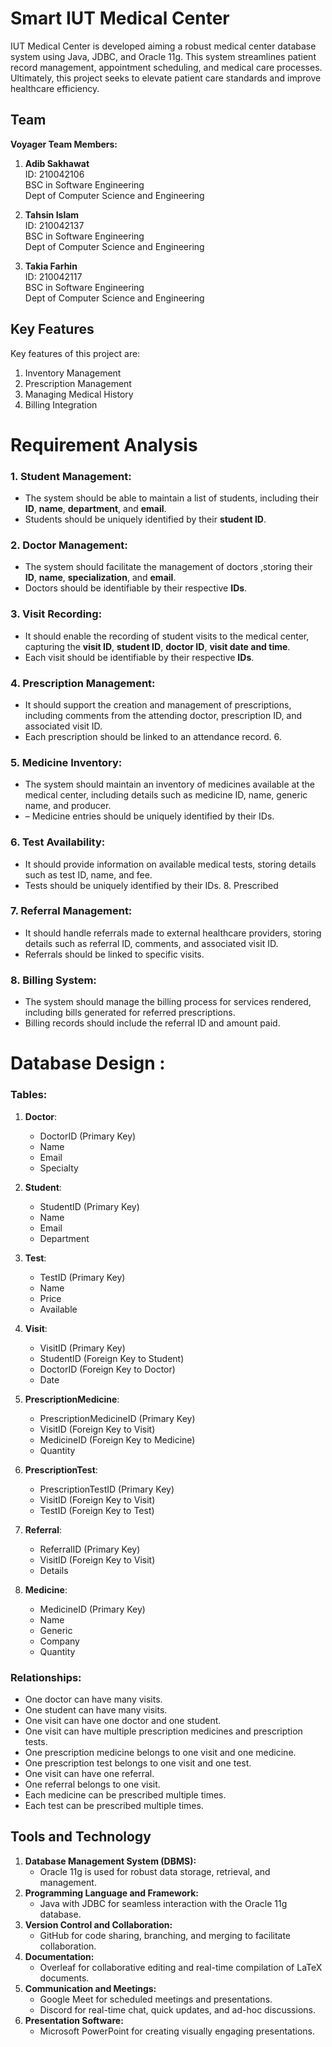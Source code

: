 # Smart IUT Medical Center

IUT Medical Center is developed aiming a robust medical center database system using Java, JDBC, and Oracle 11g. This system streamlines patient record management, appointment scheduling, and medical care processes. Ultimately, this project seeks to elevate patient care standards and improve healthcare efficiency.

## Team
**Voyager Team Members:**
 1. **Adib Sakhawat**<br/>
 ID: 210042106<br/>
 BSC in Software Engineering<br/>
 Dept of Computer Science and Engineering<br/>
 
 2.  **Tahsin Islam**<br/>
 ID: 210042137<br/>
 BSC in Software Engineering<br/>
 Dept of Computer Science and Engineering<br/>
 
 3. **Takia Farhin**<br/>
 ID: 210042117<br/>
 BSC in Software Engineering<br/>
 Dept of Computer Science and Engineering<br/>
  
## Key Features
Key features of this project are:
 1. Inventory Management
 2. Prescription Management
 3. Managing Medical History
 4. Billing Integration
 
# Requirement Analysis
### 1. Student Management: 
- The system should be able to maintain a list of students, including their **ID**, **name**, **department**, and **email**.
- Students should be uniquely identified by their **student ID**.

### 2. Doctor Management:
- The system should facilitate the management of doctors ,storing their **ID**, **name**, **specialization**, and **email**.
- Doctors should be identifiable by their respective **IDs**.

### 3. Visit Recording:
- It should enable the recording of student visits to the medical center, capturing the **visit ID**, **student ID**, **doctor ID**, **visit date and time**.
- Each visit should be identifiable by their respective **IDs**.

### 4. Prescription Management:
- It should support the creation and management of prescriptions, including comments from the attending doctor, prescription ID, and associated visit ID.
- Each prescription should be linked to an attendance record. 6. 

### 5. Medicine Inventory:
- The system should maintain an inventory of medicines available at the medical center, including details such as medicine ID, name, generic name, and producer.
- – Medicine entries should be uniquely identified by their IDs. 

### 6. Test Availability:
- It should provide information on available medical tests, storing details such as test ID, name, and fee. 
- Tests should be uniquely identified by their IDs. 8. Prescribed 

### 7. Referral Management:
- It should handle referrals made to external healthcare providers, storing details such as referral ID, comments, and associated visit ID.
- Referrals should be linked to specific visits. 

### 8. Billing System: 
- The system should manage the billing process for services rendered, including bills generated for referred prescriptions.
- Billing records should include the referral ID and amount paid.

# Database Design :

### Tables:

1. **Doctor**:
   - DoctorID (Primary Key)
   - Name
   - Email
   - Specialty

2. **Student**:
   - StudentID (Primary Key)
   - Name
   - Email
   - Department

3. **Test**:
   - TestID (Primary Key)
   - Name
   - Price
   - Available

4. **Visit**:
   - VisitID (Primary Key)
   - StudentID (Foreign Key to Student)
   - DoctorID (Foreign Key to Doctor)
   - Date

5. **PrescriptionMedicine**:
   - PrescriptionMedicineID (Primary Key)
   - VisitID (Foreign Key to Visit)
   - MedicineID (Foreign Key to Medicine)
   - Quantity

6. **PrescriptionTest**:
   - PrescriptionTestID (Primary Key)
   - VisitID (Foreign Key to Visit)
   - TestID (Foreign Key to Test)

7. **Referral**:
   - ReferralID (Primary Key)
   - VisitID (Foreign Key to Visit)
   - Details

8. **Medicine**:
   - MedicineID (Primary Key)
   - Name
   - Generic
   - Company
   - Quantity

### Relationships:

- One doctor can have many visits.
- One student can have many visits.
- One visit can have one doctor and one student.
- One visit can have multiple prescription medicines and prescription tests.
- One prescription medicine belongs to one visit and one medicine.
- One prescription test belongs to one visit and one test.
- One visit can have one referral.
- One referral belongs to one visit.
- Each medicine can be prescribed multiple times.
- Each test can be prescribed multiple times.



## Tools and Technology
1. **Database Management System (DBMS):**
   - Oracle 11g is used for robust data storage, retrieval, and management.
2. **Programming Language and Framework:**
   - Java with JDBC for seamless interaction with the Oracle 11g database.
3. **Version Control and Collaboration:**
   - GitHub for code sharing, branching, and merging to facilitate collaboration.
4. **Documentation:**
   - Overleaf for collaborative editing and real-time compilation of LaTeX documents.
5. **Communication and Meetings:**
   - Google Meet for scheduled meetings and presentations.
   - Discord for real-time chat, quick updates, and ad-hoc discussions.
6. **Presentation Software:**
   - Microsoft PowerPoint for creating visually engaging presentations.
